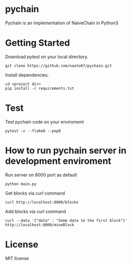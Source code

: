# pychain
Pychain is an implementation of NaiveChain in Python3

# Getting Started

Download pytest on your local directory.
```
git clone https://github.com/naoto67/pychain.git
```

Install dependencies.
```
cd <project dir>
pip install -r requirements.txt
```

# Test

Test pychain code on your enviroment
```
pytest -v --flake8 --pep8
```

# How to run pychain server in development enviroment

Run server on 8000 port as default

```
python main.py
```

Get blocks via curl command
```
curl http://localhost:8000/blocks
```

Add blocks via curl command
```
curl --data '{"data" : "Some data to the first block"}' http://localhost:8000/mineBlock
```

# License

MIT license
